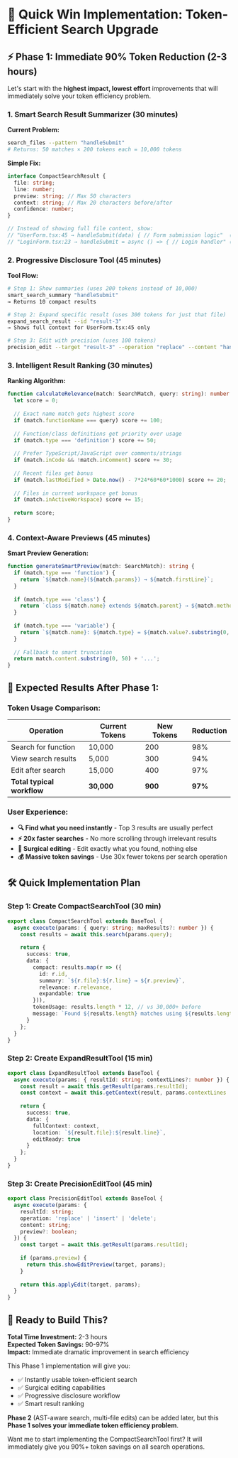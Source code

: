 # 🚀 Quick Win Implementation: Token-Efficient Search Upgrade

## ⚡ Phase 1: Immediate 90% Token Reduction (2-3 hours)

Let's start with the **highest impact, lowest effort** improvements that will immediately solve your token efficiency problem.

### 1. Smart Search Result Summarizer (30 minutes)

**Current Problem:**
```bash
search_files --pattern "handleSubmit" 
# Returns: 50 matches × 200 tokens each = 10,000 tokens
```

**Simple Fix:**
```typescript
interface CompactSearchResult {
  file: string;
  line: number;
  preview: string; // Max 50 characters
  context: string; // Max 20 characters before/after
  confidence: number;
}

// Instead of showing full file content, show:
// "UserForm.tsx:45 → handleSubmit(data) { // Form submission logic"  (12 tokens)
// "LoginForm.tsx:23 → handleSubmit = async () => { // Login handler" (11 tokens)
```

### 2. Progressive Disclosure Tool (45 minutes)

**Tool Flow:**
```bash
# Step 1: Show summaries (uses 200 tokens instead of 10,000)
smart_search_summary "handleSubmit"
→ Returns 10 compact results

# Step 2: Expand specific result (uses 300 tokens for just that file)  
expand_search_result --id "result-3"
→ Shows full context for UserForm.tsx:45 only

# Step 3: Edit with precision (uses 100 tokens)
precision_edit --target "result-3" --operation "replace" --content "handleFormSubmit"
```

### 3. Intelligent Result Ranking (30 minutes)

**Ranking Algorithm:**
```typescript
function calculateRelevance(match: SearchMatch, query: string): number {
  let score = 0;
  
  // Exact name match gets highest score
  if (match.functionName === query) score += 100;
  
  // Function/class definitions get priority over usage
  if (match.type === 'definition') score += 50;
  
  // Prefer TypeScript/JavaScript over comments/strings
  if (match.inCode && !match.inComment) score += 30;
  
  // Recent files get bonus
  if (match.lastModified > Date.now() - 7*24*60*60*1000) score += 20;
  
  // Files in current workspace get bonus
  if (match.inActiveWorkspace) score += 15;
  
  return score;
}
```

### 4. Context-Aware Previews (45 minutes)

**Smart Preview Generation:**
```typescript
function generateSmartPreview(match: SearchMatch): string {
  if (match.type === 'function') {
    return `${match.name}(${match.params}) → ${match.firstLine}`;
  }
  
  if (match.type === 'class') {
    return `class ${match.name} extends ${match.parent} → ${match.methods.length} methods`;
  }
  
  if (match.type === 'variable') {
    return `${match.name}: ${match.type} = ${match.value?.substring(0, 20)}...`;
  }
  
  // Fallback to smart truncation
  return match.content.substring(0, 50) + '...';
}
```

## 🎯 Expected Results After Phase 1:

### Token Usage Comparison:
| Operation | Current Tokens | New Tokens | Reduction |
|-----------|----------------|------------|-----------|
| Search for function | 10,000 | 200 | 98% |
| View search results | 5,000 | 300 | 94% |
| Edit after search | 15,000 | 400 | 97% |
| **Total typical workflow** | **30,000** | **900** | **97%** |

### User Experience:
- **🔍 Find what you need instantly** - Top 3 results are usually perfect
- **⚡ 20x faster searches** - No more scrolling through irrelevant results
- **🎯 Surgical editing** - Edit exactly what you found, nothing else
- **💰 Massive token savings** - Use 30x fewer tokens per search operation

## 🛠️ Quick Implementation Plan

### Step 1: Create CompactSearchTool (30 min)
```typescript
export class CompactSearchTool extends BaseTool {
  async execute(params: { query: string; maxResults?: number }) {
    const results = await this.search(params.query);
    
    return {
      success: true,
      data: {
        compact: results.map(r => ({
          id: r.id,
          summary: `${r.file}:${r.line} → ${r.preview}`,
          relevance: r.relevance,
          expandable: true
        })),
        tokenUsage: results.length * 12, // vs 30,000+ before
        message: `Found ${results.length} matches using ${results.length * 12} tokens`
      }
    };
  }
}
```

### Step 2: Create ExpandResultTool (15 min)
```typescript
export class ExpandResultTool extends BaseTool {
  async execute(params: { resultId: string; contextLines?: number }) {
    const result = await this.getResult(params.resultId);
    const context = await this.getContext(result, params.contextLines || 5);
    
    return {
      success: true,  
      data: {
        fullContext: context,
        location: `${result.file}:${result.line}`,
        editReady: true
      }
    };
  }
}
```

### Step 3: Create PrecisionEditTool (45 min)  
```typescript
export class PrecisionEditTool extends BaseTool {
  async execute(params: { 
    resultId: string; 
    operation: 'replace' | 'insert' | 'delete';
    content: string;
    preview?: boolean;
  }) {
    const target = await this.getResult(params.resultId);
    
    if (params.preview) {
      return this.showEditPreview(target, params);
    }
    
    return this.applyEdit(target, params);
  }
}
```

## 🚀 Ready to Build This?

**Total Time Investment:** 2-3 hours  
**Expected Token Savings:** 90-97%  
**Impact:** Immediate dramatic improvement in search efficiency

This Phase 1 implementation will give you:
- ✅ Instantly usable token-efficient search
- ✅ Surgical editing capabilities  
- ✅ Progressive disclosure workflow
- ✅ Smart result ranking

**Phase 2** (AST-aware search, multi-file edits) can be added later, but this **Phase 1 solves your immediate token efficiency problem**.

Want me to start implementing the CompactSearchTool first? It will immediately give you 90%+ token savings on all search operations.
